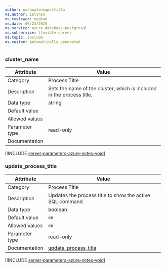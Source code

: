```yaml
---
author: nachoalonsoportillo
ms.author: ialonso
ms.reviewer: maghan
ms.date: 06/23/2025
ms.service: azure-database-postgresql
ms.subservice: flexible-server
ms.topic: include
ms.custom: automatically generated
---
```

### cluster_name

| Attribute | Value |
| --- | --- |
| Category | Process Title |
| Description | Sets the name of the cluster, which is included in the process title. |
| Data type | string |
| Default value | |
| Allowed values | |
| Parameter type | read-only |
| Documentation | |


[!INCLUDE [server-parameters-azure-notes-void](./server-parameters-azure-notes-void.md)]



### update_process_title

| Attribute | Value |
| --- | --- |
| Category | Process Title |
| Description | Updates the process title to show the active SQL command. |
| Data type | boolean |
| Default value | `on` |
| Allowed values | `on` |
| Parameter type | read-only |
| Documentation | [update_process_title](https://www.postgresql.org/docs/11/runtime-config-logging.html#GUC-UPDATE-PROCESS-TITLE) |


[!INCLUDE [server-parameters-azure-notes-void](./server-parameters-azure-notes-void.md)]



